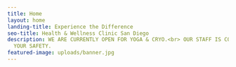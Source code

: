 ```yaml
---
title: Home
layout: home
landing-title: Experience the Difference
seo-title: Health & Wellness Clinic San Diego
description: WE ARE CURRENTLY OPEN FOR YOGA & CRYO.<br> OUR STAFF IS COMMITTED TO
  YOUR SAFETY.
featured-image: uploads/banner.jpg
---
```


